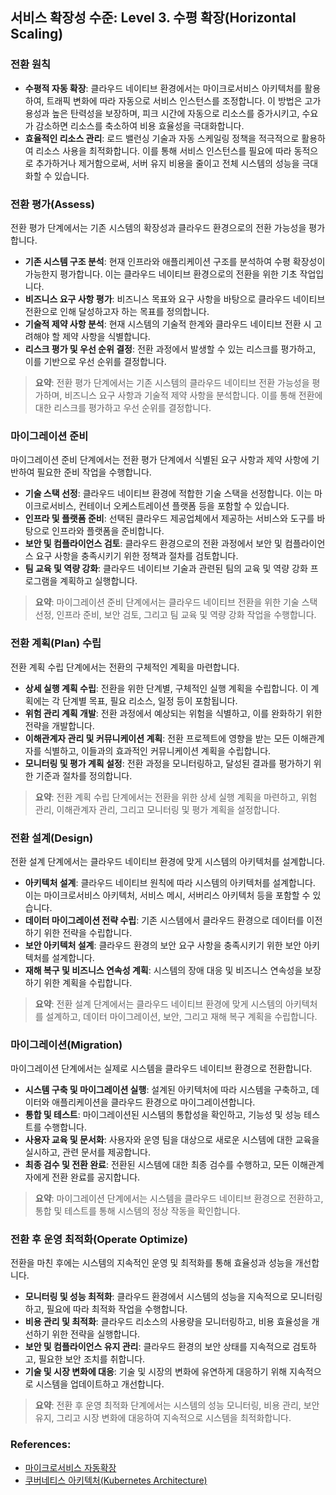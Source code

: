 ## 서비스 확장성 수준: Level 3. 수평 확장(Horizontal Scaling)

### 전환 원칙
- **수평적 자동 확장**: 클라우드 네이티브 환경에서는 마이크로서비스 아키텍처를 활용하여, 트래픽 변화에 따라 자동으로 서비스 인스턴스를 조정합니다. 이 방법은 고가용성과 높은 탄력성을 보장하며, 피크 시간에 자동으로 리소스를 증가시키고, 수요가 감소하면 리소스를 축소하여 비용 효율성을 극대화합니다.
- **효율적인 리소스 관리**: 로드 밸런싱 기술과 자동 스케일링 정책을 적극적으로 활용하여 리소스 사용을 최적화합니다. 이를 통해 서비스 인스턴스를 필요에 따라 동적으로 추가하거나 제거함으로써, 서버 유지 비용을 줄이고 전체 시스템의 성능을 극대화할 수 있습니다.

### 전환 평가(Assess)
전환 평가 단계에서는 기존 시스템의 확장성과 클라우드 환경으로의 전환 가능성을 평가합니다.
- **기존 시스템 구조 분석**: 현재 인프라와 애플리케이션 구조를 분석하여 수평 확장성이 가능한지 평가합니다. 이는 클라우드 네이티브 환경으로의 전환을 위한 기초 작업입니다.
- **비즈니스 요구 사항 평가**: 비즈니스 목표와 요구 사항을 바탕으로 클라우드 네이티브 전환으로 인해 달성하고자 하는 목표를 정의합니다.
- **기술적 제약 사항 분석**: 현재 시스템의 기술적 한계와 클라우드 네이티브 전환 시 고려해야 할 제약 사항을 식별합니다.
- **리스크 평가 및 우선 순위 결정**: 전환 과정에서 발생할 수 있는 리스크를 평가하고, 이를 기반으로 우선 순위를 결정합니다.

> **요약**: 전환 평가 단계에서는 기존 시스템의 클라우드 네이티브 전환 가능성을 평가하며, 비즈니스 요구 사항과 기술적 제약 사항을 분석합니다. 이를 통해 전환에 대한 리스크를 평가하고 우선 순위를 결정합니다.

### 마이그레이션 준비
마이그레이션 준비 단계에서는 전환 평가 단계에서 식별된 요구 사항과 제약 사항에 기반하여 필요한 준비 작업을 수행합니다.
- **기술 스택 선정**: 클라우드 네이티브 환경에 적합한 기술 스택을 선정합니다. 이는 마이크로서비스, 컨테이너 오케스트레이션 플랫폼 등을 포함할 수 있습니다.
- **인프라 및 플랫폼 준비**: 선택된 클라우드 제공업체에서 제공하는 서비스와 도구를 바탕으로 인프라와 플랫폼을 준비합니다.
- **보안 및 컴플라이언스 검토**: 클라우드 환경으로의 전환 과정에서 보안 및 컴플라이언스 요구 사항을 충족시키기 위한 정책과 절차를 검토합니다.
- **팀 교육 및 역량 강화**: 클라우드 네이티브 기술과 관련된 팀의 교육 및 역량 강화 프로그램을 계획하고 실행합니다.

> **요약**: 마이그레이션 준비 단계에서는 클라우드 네이티브 전환을 위한 기술 스택 선정, 인프라 준비, 보안 검토, 그리고 팀 교육 및 역량 강화 작업을 수행합니다.

### 전환 계획(Plan) 수립
전환 계획 수립 단계에서는 전환의 구체적인 계획을 마련합니다.
- **상세 실행 계획 수립**: 전환을 위한 단계별, 구체적인 실행 계획을 수립합니다. 이 계획에는 각 단계별 목표, 필요 리소스, 일정 등이 포함됩니다.
- **위험 관리 계획 개발**: 전환 과정에서 예상되는 위험을 식별하고, 이를 완화하기 위한 전략을 개발합니다.
- **이해관계자 관리 및 커뮤니케이션 계획**: 전환 프로젝트에 영향을 받는 모든 이해관계자를 식별하고, 이들과의 효과적인 커뮤니케이션 계획을 수립합니다.
- **모니터링 및 평가 계획 설정**: 전환 과정을 모니터링하고, 달성된 결과를 평가하기 위한 기준과 절차를 정의합니다.

> **요약**: 전환 계획 수립 단계에서는 전환을 위한 상세 실행 계획을 마련하고, 위험 관리, 이해관계자 관리, 그리고 모니터링 및 평가 계획을 설정합니다.

### 전환 설계(Design)
전환 설계 단계에서는 클라우드 네이티브 환경에 맞게 시스템의 아키텍처를 설계합니다.
- **아키텍처 설계**: 클라우드 네이티브 원칙에 따라 시스템의 아키텍처를 설계합니다. 이는 마이크로서비스 아키텍처, 서비스 메시, 서버리스 아키텍처 등을 포함할 수 있습니다.
- **데이터 마이그레이션 전략 수립**: 기존 시스템에서 클라우드 환경으로 데이터를 이전하기 위한 전략을 수립합니다.
- **보안 아키텍처 설계**: 클라우드 환경의 보안 요구 사항을 충족시키기 위한 보안 아키텍처를 설계합니다.
- **재해 복구 및 비즈니스 연속성 계획**: 시스템의 장애 대응 및 비즈니스 연속성을 보장하기 위한 계획을 수립합니다.

> **요약**: 전환 설계 단계에서는 클라우드 네이티브 환경에 맞게 시스템의 아키텍처를 설계하고, 데이터 마이그레이션, 보안, 그리고 재해 복구 계획을 수립합니다.

### 마이그레이션(Migration)
마이그레이션 단계에서는 실제로 시스템을 클라우드 네이티브 환경으로 전환합니다.
- **시스템 구축 및 마이그레이션 실행**: 설계된 아키텍처에 따라 시스템을 구축하고, 데이터와 애플리케이션을 클라우드 환경으로 마이그레이션합니다.
- **통합 및 테스트**: 마이그레이션된 시스템의 통합성을 확인하고, 기능성 및 성능 테스트를 수행합니다.
- **사용자 교육 및 문서화**: 사용자와 운영 팀을 대상으로 새로운 시스템에 대한 교육을 실시하고, 관련 문서를 제공합니다.
- **최종 검수 및 전환 완료**: 전환된 시스템에 대한 최종 검수를 수행하고, 모든 이해관계자에게 전환 완료를 공지합니다.

> **요약**: 마이그레이션 단계에서는 시스템을 클라우드 네이티브 환경으로 전환하고, 통합 및 테스트를 통해 시스템의 정상 작동을 확인합니다.

### 전환 후 운영 최적화(Operate Optimize)
전환을 마친 후에는 시스템의 지속적인 운영 및 최적화를 통해 효율성과 성능을 개선합니다.
- **모니터링 및 성능 최적화**: 클라우드 환경에서 시스템의 성능을 지속적으로 모니터링하고, 필요에 따라 최적화 작업을 수행합니다.
- **비용 관리 및 최적화**: 클라우드 리소스의 사용량을 모니터링하고, 비용 효율성을 개선하기 위한 전략을 실행합니다.
- **보안 및 컴플라이언스 유지 관리**: 클라우드 환경의 보안 상태를 지속적으로 검토하고, 필요한 보안 조치를 취합니다.
- **기술 및 시장 변화에 대응**: 기술 및 시장의 변화에 유연하게 대응하기 위해 지속적으로 시스템을 업데이트하고 개선합니다.

> **요약**: 전환 후 운영 최적화 단계에서는 시스템의 성능 모니터링, 비용 관리, 보안 유지, 그리고 시장 변화에 대응하여 지속적으로 시스템을 최적화합니다.

### References:
- <a href="https://intro-kor.msaez.io/operation/ops-deploy-diagramming-advanced-hpa/" target="_blank">마이크로서비스 자동확장</a>
- <a href="https://www.msaschool.io/operation/operation/operation-four/" target="_blank">쿠버네티스 아키텍처(Kubernetes Architecture)</a>